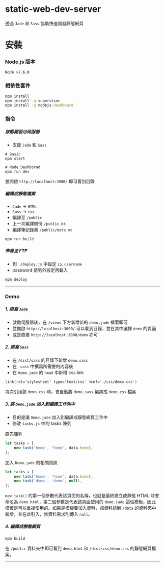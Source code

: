 # static-web-dev-server
透過 `Jade` 和 `Sass` 協助快速開發靜態網頁

# 安裝

### Node.js 版本

```
Node v7.6.0
```

### 相依性套件

``` bat
npm install
npm install -g supervisor
npm install -g nodejs-dashboard
```

### 指令

##### 啟動開發用伺服器

* 支援 `Jade` 和 `Sass`

```
# Basic
npm start

# Node Dashborad 
npm run dev
```

並開啟 `http://localhost:3000/` 即可看到目錄

##### 編譯成靜態檔案

* `Jade` -> `HTML`
* `Sass` -> `css`
* 編譯至 `/public`
* 上一次編譯備份 `/public.bk`
* 編譯筆記錄黨 `/public/note.md`

```
npm run build
```

##### 佈署至 FTP

* 到 `./deploy.js` 中設定 `ip`, `username`
* password 請另外設定再載入

```
npm deploy
```

********

### Demo

##### 1. 撰寫 `Jade`

* 啟動伺服器後，在 `/views` 下方新增新的 `demo.jade` 檔案即可
* 並開啟 `http://localhost:3000/` 可以看到目錄，並在其中選擇 `demo` 的頁面
* 或是直接  `http://localhost:3000/demo` 亦可

##### 2. 撰寫 `Sass`

* 在 `/dist/sass` 的目錄下新增 `demo.sass`
* 在 `.sass` 中撰寫所需要的內容後
* 在 `demo.jade` 的 `head` 中新增 css link

``` jade
link(rel='stylesheet' type='text/css' href='./css/demo.css')
```

每次引用該 `demo.css` 時，會自動將 `demo.sass` 編譯成 `demo.css` 檔案

##### 3. 將 `Demo.jade` 加入到編譯工作列中

* 目的是讓 `Demo.jade` 加入到編譯成靜態網頁工作中
* 修改 `tasks.js` 中的 tasks 陣列

原先陣列

``` js
let tasks = [
    new task('home', 'home', data.home),
];
```

加入 `Demo.jade` 的相關資訊

``` js
let tasks = [
    new task('home', 'home', data.home),
    new task('demo', 'demo', null),
];
```

`new task()` 的第一個參數代表該頁面的名稱，也就是最終建立成靜態 HTML 時會命名為 `demo.html`，第二個參數是代表該頁面使用的 `demo.jade` 這個模板，因此模板是可以重複使用的。如果是模板要加入資料，該資料請到 `/data` 的資料夾中新增，並在此引入，無資料需求則傳入 `null`。


##### 4. 編譯成靜態網頁

```
npm build
```

在 `/public` 資料夾中即可看到 `demo.html` 和 `/dist/css/demo.css` 的靜態網頁檔案。

********
